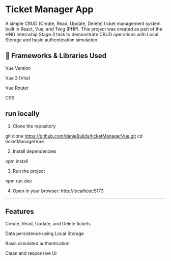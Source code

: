 # Ticket Manager App

A simple CRUD (Create, Read, Update, Delete) ticket management system built in React, Vue, and Twig (PHP).
This project was created as part of the HNG Internship Stage 3 task to demonstrate CRUD operations with Local Storage and basic authentication simulation.

## 🚀 Frameworks & Libraries Used
Vue Version

Vue 3 (Vite)

Vue Router

CSS 
## run locally

1. Clone the repository

git clone https://github.com/danieBuilds/ticketManagerVue.git
cd ticketManagerVue


2. Install dependencies

npm install


3. Run the project

npm run dev


4. Open in your browser: http://localhost:5173
---

## Features

Create, Read, Update, and Delete tickets

Data persistence using Local Storage

Basic simulated authentication

Clean and responsive UI

```

